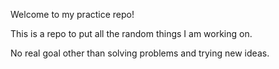 Welcome to my practice repo!

This is a repo to put all the random things I am working on.

No real goal other than solving problems and trying new ideas.


